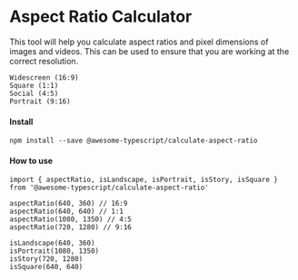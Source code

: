 # Aspect Ratio Calculator

This tool will help you calculate aspect ratios and pixel dimensions of images and videos. This can be used to ensure that you are working at the correct resolution.

```
Widescreen (16:9)
Square (1:1)
Social (4:5)
Portrait (9:16)
```

#### Install
```
npm install --save @awesome-typescript/calculate-aspect-ratio
```

#### How to use
```
import { aspectRatio, isLandscape, isPortrait, isStory, isSquare } from '@awesome-typescript/calculate-aspect-ratio'

aspectRatio(640, 360) // 16:9
aspectRatio(640, 640) // 1:1
aspectRatio(1080, 1350) // 4:5
aspectRatio(720, 1280) // 9:16

isLandscape(640, 360)
isPortrait(1080, 1350)
isStory(720, 1280)
isSquare(640, 640)
```
